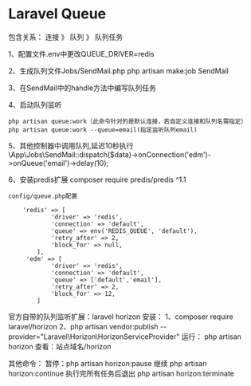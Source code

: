 # Laravel Queue
包含关系：
连接 》 队列 》 队列任务

1、配置文件.env中更改QUEUE_DRIVER=redis

2、生成队列文件Jobs/SendMail.php
php artisan make:job SendMail

3、在SendMail中的handle方法中编写队列任务

4、启动队列监听
```
php artisan queue:work（此命令针对的是默认连接，若自定义连接和队列名需指定）
php artisan queue:work --queue=email(指定监听队列email)
```

5、其他控制器中调用队列,延迟10秒执行
\App\Jobs\SendMail::dispatch($data)->onConnection('edm')->onQueue('email')->delay(10);

6、安装predis扩展
composer require predis/predis ^1.1
```
config/queue.php配置

    'redis' => [
            'driver' => 'redis',
            'connection' => 'default',
            'queue' => env('REDIS_QUEUE', 'default'),
            'retry_after' => 2,
            'block_for' => null,
        ],
     'edm' => [
            'driver' => 'redis',
            'connection' => 'default',
            'queue' => ['default','email'],
            'retry_after' => 2,
            'block_for' => 12,
        ]
```

官方自带的队列监听扩展：laravel horizon
安装：
1、composer require laravel/horizon
2、php artisan vendor:publish --provider="Laravel\Horizon\HorizonServiceProvider"
运行：
php artisan horizon
查看：站点域名/horizon

其他命令：
暂停：php artisan horizon:pause
继续 php artisan horizon:continue
执行完所有任务后退出 php artisan horizon:terminate